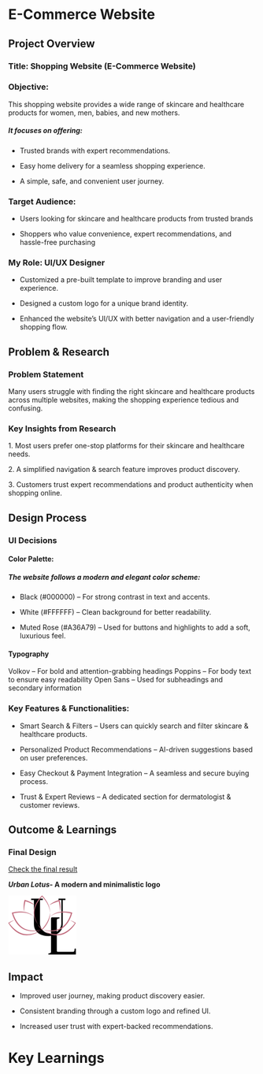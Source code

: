 # E-Commerce Website


## Project Overview


### Title: Shopping Website (E-Commerce Website)


### Objective:


This shopping website provides a wide range of skincare and healthcare products for women, men, babies, and new mothers. 


##### It focuses on offering:


- Trusted brands with expert recommendations.

  
- Easy home delivery for a seamless shopping experience.

  
- A simple, safe, and convenient user journey.

  
### Target Audience:


- Users looking for skincare and healthcare products from trusted brands

  
- Shoppers who value convenience, expert recommendations, and hassle-free purchasing

  
  
### My Role: UI/UX Designer


- Customized a pre-built template to improve branding and user experience.

  
- Designed a custom logo for a unique brand identity.

  
- Enhanced the website’s UI/UX with better navigation and a user-friendly shopping flow.

  
## Problem & Research


### Problem Statement


Many users struggle with finding the right skincare and healthcare products across multiple websites, making the shopping experience tedious and confusing.


### Key Insights from Research


1️. Most users prefer one-stop platforms for their skincare and healthcare needs.


2️. A simplified navigation & search feature improves product discovery.


3️. Customers trust expert recommendations and product authenticity when shopping online.


## Design Process


### UI Decisions


#### Color Palette:


##### The website follows a modern and elegant color scheme:


- Black (#000000) – For strong contrast in text and accents.


- White (#FFFFFF) – Clean background for better readability.

  
- Muted Rose (#A36A79) – Used for buttons and highlights to add a soft, luxurious feel.


#### Typography


Volkov – For bold and attention-grabbing headings
Poppins – For body text to ensure easy readability
Open Sans – Used for subheadings and secondary information


### Key Features & Functionalities:


- Smart Search & Filters – Users can quickly search and filter skincare & healthcare products.

  
- Personalized Product Recommendations – AI-driven suggestions based on user preferences.

  
- Easy Checkout & Payment Integration – A seamless and secure buying process.

  
- Trust & Expert Reviews – A dedicated section for dermatologist & customer reviews.


## Outcome & Learnings


### Final Design


[Check the final result](https://www.figma.com/design/aAGy0bwl8MJc7COBSeD8OR/Full-E-Commerce-Website-UI-UX-Design-(Community)?node-id=1-3&p=f&t=JbYQHCvW7wqZ7abw-0)


***Urban Lotus*- A modern and minimalistic logo**


![Logo](https://github.com/rizul2613/Rizul_portfolio/blob/main/urban%20lotus%20logo.png?raw=true)


## Impact


- Improved user journey, making product discovery easier.

  
- Consistent branding through a custom logo and refined UI.

  
- Increased user trust with expert-backed recommendations.


# Key Learnings




  








